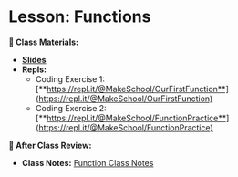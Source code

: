 # Lesson: Functions
**📝 Class Materials:**
- [**Slides**](https://docs.google.com/presentation/d/1BCMG-dDALehtEK4H_6oiVh0hHBuLNbqY7H5_bGWWPqo/edit#slide=id.g8d37d1feec_0_0)
- **Repls:**
	- Coding Exercise 1: [**https://repl.it/@MakeSchool/OurFirstFunction**](https://repl.it/@MakeSchool/OurFirstFunction)
	- Coding Exercise 2: [**https://repl.it/@MakeSchool/FunctionPractice**](https://repl.it/@MakeSchool/FunctionPractice)

**📖 After Class Review:**
- **Class Notes:** [Function Class Notes](https://docs.google.com/document/d/1cil0F5FtuPBJbXqvNqUhr34pbd5ovgmVsoOQAh8GUFs/)
